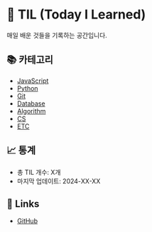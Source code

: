 # 📝 TIL (Today I Learned)

매일 배운 것들을 기록하는 공간입니다.

## 📚 카테고리

- [JavaScript](./JavaScript/)
- [Python](./Python/)
- [Git](./Git/)
- [Database](./Database/)
- [Algorithm](./Algorithm/)
- [CS](./CS/)
- [ETC](./ETC/)

## 📈 통계

- 총 TIL 개수: X개
- 마지막 업데이트: 2024-XX-XX

## 🔗 Links

- [GitHub](https://github.com/당신의사용자명)